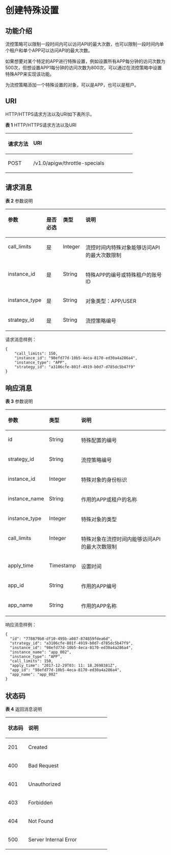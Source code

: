 # 创建特殊设置<a name="apig-zh-api-180713078"></a>

## 功能介绍<a name="section36645210"></a>

流控策略可以限制一段时间内可以访问API的最大次数，也可以限制一段时间内单个租户和单个APP可以访问API的最大次数。

如果想要对某个特定的APP进行特殊设置，例如设置所有APP每分钟的访问次数为500次，但想设置APP1每分钟的访问次数为800次，可以通过在流控策略中设置特殊APP来实现该功能。

为流控策略添加一个特殊设置的对象，可以是APP，也可以是租户。

## URI<a name="section61371437"></a>

HTTP/HTTPS请求方法以及URI如下表所示。

**表 1**  HTTP/HTTPS请求方法以及URI

<a name="table27748583"></a>
<table><thead align="left"><tr id="row31754960"><th class="cellrowborder" valign="top" width="20%" id="mcps1.2.3.1.1"><p id="p22014969"><a name="p22014969"></a><a name="p22014969"></a>请求方法</p>
</th>
<th class="cellrowborder" valign="top" width="80%" id="mcps1.2.3.1.2"><p id="p38382099"><a name="p38382099"></a><a name="p38382099"></a>URI</p>
</th>
</tr>
</thead>
<tbody><tr id="row21942342"><td class="cellrowborder" valign="top" width="20%" headers="mcps1.2.3.1.1 "><p id="p32499257"><a name="p32499257"></a><a name="p32499257"></a>POST</p>
</td>
<td class="cellrowborder" valign="top" width="80%" headers="mcps1.2.3.1.2 "><p id="p15194132"><a name="p15194132"></a><a name="p15194132"></a>/v1.0/apigw/throttle-specials</p>
</td>
</tr>
</tbody>
</table>

## 请求消息<a name="section15472023"></a>

**表 2**  参数说明

<a name="table22765184"></a>
<table><thead align="left"><tr id="row29059189"><th class="cellrowborder" valign="top" width="17.169999999999998%" id="mcps1.2.5.1.1"><p id="p4984075"><a name="p4984075"></a><a name="p4984075"></a>参数</p>
</th>
<th class="cellrowborder" valign="top" width="11.110000000000001%" id="mcps1.2.5.1.2"><p id="p1056930"><a name="p1056930"></a><a name="p1056930"></a>是否必选</p>
</th>
<th class="cellrowborder" valign="top" width="14.14%" id="mcps1.2.5.1.3"><p id="p18502497"><a name="p18502497"></a><a name="p18502497"></a>类型</p>
</th>
<th class="cellrowborder" valign="top" width="57.58%" id="mcps1.2.5.1.4"><p id="p22307313"><a name="p22307313"></a><a name="p22307313"></a>说明</p>
</th>
</tr>
</thead>
<tbody><tr id="row62061946"><td class="cellrowborder" valign="top" width="17.169999999999998%" headers="mcps1.2.5.1.1 "><p id="p60961699"><a name="p60961699"></a><a name="p60961699"></a>call_limits</p>
</td>
<td class="cellrowborder" valign="top" width="11.110000000000001%" headers="mcps1.2.5.1.2 "><p id="p38950548"><a name="p38950548"></a><a name="p38950548"></a>是</p>
</td>
<td class="cellrowborder" valign="top" width="14.14%" headers="mcps1.2.5.1.3 "><p id="p877814"><a name="p877814"></a><a name="p877814"></a>Integer</p>
</td>
<td class="cellrowborder" valign="top" width="57.58%" headers="mcps1.2.5.1.4 "><p id="p3994096"><a name="p3994096"></a><a name="p3994096"></a>流控时间内特殊对象能够访问API的最大次数限制</p>
</td>
</tr>
<tr id="row26015368"><td class="cellrowborder" valign="top" width="17.169999999999998%" headers="mcps1.2.5.1.1 "><p id="p26870087"><a name="p26870087"></a><a name="p26870087"></a>instance_id</p>
</td>
<td class="cellrowborder" valign="top" width="11.110000000000001%" headers="mcps1.2.5.1.2 "><p id="p28993434"><a name="p28993434"></a><a name="p28993434"></a>是</p>
</td>
<td class="cellrowborder" valign="top" width="14.14%" headers="mcps1.2.5.1.3 "><p id="p66766826"><a name="p66766826"></a><a name="p66766826"></a>String</p>
</td>
<td class="cellrowborder" valign="top" width="57.58%" headers="mcps1.2.5.1.4 "><p id="p39403806"><a name="p39403806"></a><a name="p39403806"></a>特殊APP的编号或特殊租户的账号ID</p>
</td>
</tr>
<tr id="row2781079"><td class="cellrowborder" valign="top" width="17.169999999999998%" headers="mcps1.2.5.1.1 "><p id="p23940853"><a name="p23940853"></a><a name="p23940853"></a>instance_type</p>
</td>
<td class="cellrowborder" valign="top" width="11.110000000000001%" headers="mcps1.2.5.1.2 "><p id="p60160980"><a name="p60160980"></a><a name="p60160980"></a>是</p>
</td>
<td class="cellrowborder" valign="top" width="14.14%" headers="mcps1.2.5.1.3 "><p id="p41201244"><a name="p41201244"></a><a name="p41201244"></a>String</p>
</td>
<td class="cellrowborder" valign="top" width="57.58%" headers="mcps1.2.5.1.4 "><p id="p48966452"><a name="p48966452"></a><a name="p48966452"></a>对象类型：APP/USER</p>
</td>
</tr>
<tr id="row61736873"><td class="cellrowborder" valign="top" width="17.169999999999998%" headers="mcps1.2.5.1.1 "><p id="p34630817"><a name="p34630817"></a><a name="p34630817"></a>strategy_id</p>
</td>
<td class="cellrowborder" valign="top" width="11.110000000000001%" headers="mcps1.2.5.1.2 "><p id="p53632806"><a name="p53632806"></a><a name="p53632806"></a>是</p>
</td>
<td class="cellrowborder" valign="top" width="14.14%" headers="mcps1.2.5.1.3 "><p id="p49290015"><a name="p49290015"></a><a name="p49290015"></a>String</p>
</td>
<td class="cellrowborder" valign="top" width="57.58%" headers="mcps1.2.5.1.4 "><p id="p33068277"><a name="p33068277"></a><a name="p33068277"></a>流控策略编号</p>
</td>
</tr>
</tbody>
</table>

请求消息样例：

```
{
	"call_limits": 150,
	"instance_id": "98efd77d-10b5-4eca-8170-ed30a4a286a4",
	"instance_type": "APP",
	"strategy_id": "a3106cfe-801f-4919-b0d7-d785dc5b47f9"
}
```

## 响应消息<a name="section45274332"></a>

**表 3**  参数说明

<a name="table60983097"></a>
<table><thead align="left"><tr id="row41796739"><th class="cellrowborder" valign="top" width="20%" id="mcps1.2.4.1.1"><p id="p30092684"><a name="p30092684"></a><a name="p30092684"></a>参数</p>
</th>
<th class="cellrowborder" valign="top" width="20%" id="mcps1.2.4.1.2"><p id="p21588338"><a name="p21588338"></a><a name="p21588338"></a>类型</p>
</th>
<th class="cellrowborder" valign="top" width="60%" id="mcps1.2.4.1.3"><p id="p3824924"><a name="p3824924"></a><a name="p3824924"></a>说明</p>
</th>
</tr>
</thead>
<tbody><tr id="row41383410"><td class="cellrowborder" valign="top" width="20%" headers="mcps1.2.4.1.1 "><p id="p63721950"><a name="p63721950"></a><a name="p63721950"></a>id</p>
</td>
<td class="cellrowborder" valign="top" width="20%" headers="mcps1.2.4.1.2 "><p id="p61204293"><a name="p61204293"></a><a name="p61204293"></a>String</p>
</td>
<td class="cellrowborder" valign="top" width="60%" headers="mcps1.2.4.1.3 "><p id="p58600721"><a name="p58600721"></a><a name="p58600721"></a>特殊配置的编号</p>
</td>
</tr>
<tr id="row57644449"><td class="cellrowborder" valign="top" width="20%" headers="mcps1.2.4.1.1 "><p id="p38688767"><a name="p38688767"></a><a name="p38688767"></a>strategy_id</p>
</td>
<td class="cellrowborder" valign="top" width="20%" headers="mcps1.2.4.1.2 "><p id="p46782389"><a name="p46782389"></a><a name="p46782389"></a>String</p>
</td>
<td class="cellrowborder" valign="top" width="60%" headers="mcps1.2.4.1.3 "><p id="p31277164"><a name="p31277164"></a><a name="p31277164"></a>流控策略编号</p>
</td>
</tr>
<tr id="row13059023"><td class="cellrowborder" valign="top" width="20%" headers="mcps1.2.4.1.1 "><p id="p51147946"><a name="p51147946"></a><a name="p51147946"></a>instance_id</p>
</td>
<td class="cellrowborder" valign="top" width="20%" headers="mcps1.2.4.1.2 "><p id="p49342937"><a name="p49342937"></a><a name="p49342937"></a>Integer</p>
</td>
<td class="cellrowborder" valign="top" width="60%" headers="mcps1.2.4.1.3 "><p id="p37354949"><a name="p37354949"></a><a name="p37354949"></a>特殊对象的身份标识</p>
</td>
</tr>
<tr id="row206371151204916"><td class="cellrowborder" valign="top" width="20%" headers="mcps1.2.4.1.1 "><p id="p742185917496"><a name="p742185917496"></a><a name="p742185917496"></a>instance_name</p>
</td>
<td class="cellrowborder" valign="top" width="20%" headers="mcps1.2.4.1.2 "><p id="p54237597499"><a name="p54237597499"></a><a name="p54237597499"></a>String</p>
</td>
<td class="cellrowborder" valign="top" width="60%" headers="mcps1.2.4.1.3 "><p id="p942405910492"><a name="p942405910492"></a><a name="p942405910492"></a>作用的APP或租户的名称</p>
</td>
</tr>
<tr id="row650221"><td class="cellrowborder" valign="top" width="20%" headers="mcps1.2.4.1.1 "><p id="p52667902"><a name="p52667902"></a><a name="p52667902"></a>instance_type</p>
</td>
<td class="cellrowborder" valign="top" width="20%" headers="mcps1.2.4.1.2 "><p id="p38241664"><a name="p38241664"></a><a name="p38241664"></a>Integer</p>
</td>
<td class="cellrowborder" valign="top" width="60%" headers="mcps1.2.4.1.3 "><p id="p10567066"><a name="p10567066"></a><a name="p10567066"></a>特殊对象的类型</p>
</td>
</tr>
<tr id="row27994736"><td class="cellrowborder" valign="top" width="20%" headers="mcps1.2.4.1.1 "><p id="p52981154"><a name="p52981154"></a><a name="p52981154"></a>call_limits</p>
</td>
<td class="cellrowborder" valign="top" width="20%" headers="mcps1.2.4.1.2 "><p id="p63615105"><a name="p63615105"></a><a name="p63615105"></a>Integer</p>
</td>
<td class="cellrowborder" valign="top" width="60%" headers="mcps1.2.4.1.3 "><p id="p52549876"><a name="p52549876"></a><a name="p52549876"></a>特殊对象在流控时间内能够访问API的最大次数限制</p>
</td>
</tr>
<tr id="row3186841"><td class="cellrowborder" valign="top" width="20%" headers="mcps1.2.4.1.1 "><p id="p56807558"><a name="p56807558"></a><a name="p56807558"></a>apply_time</p>
</td>
<td class="cellrowborder" valign="top" width="20%" headers="mcps1.2.4.1.2 "><p id="p38009467"><a name="p38009467"></a><a name="p38009467"></a>Timestamp</p>
</td>
<td class="cellrowborder" valign="top" width="60%" headers="mcps1.2.4.1.3 "><p id="p58868001"><a name="p58868001"></a><a name="p58868001"></a>设置时间</p>
</td>
</tr>
<tr id="row1959714109504"><td class="cellrowborder" valign="top" width="20%" headers="mcps1.2.4.1.1 "><p id="p19221101414502"><a name="p19221101414502"></a><a name="p19221101414502"></a>app_id</p>
</td>
<td class="cellrowborder" valign="top" width="20%" headers="mcps1.2.4.1.2 "><p id="p6223141419509"><a name="p6223141419509"></a><a name="p6223141419509"></a>String</p>
</td>
<td class="cellrowborder" valign="top" width="60%" headers="mcps1.2.4.1.3 "><p id="p422451465015"><a name="p422451465015"></a><a name="p422451465015"></a>作用的APP编号</p>
</td>
</tr>
<tr id="row60049966"><td class="cellrowborder" valign="top" width="20%" headers="mcps1.2.4.1.1 "><p id="p32209055"><a name="p32209055"></a><a name="p32209055"></a>app_name</p>
</td>
<td class="cellrowborder" valign="top" width="20%" headers="mcps1.2.4.1.2 "><p id="p58796694"><a name="p58796694"></a><a name="p58796694"></a>String</p>
</td>
<td class="cellrowborder" valign="top" width="60%" headers="mcps1.2.4.1.3 "><p id="p64911736"><a name="p64911736"></a><a name="p64911736"></a>作用的APP名称</p>
</td>
</tr>
</tbody>
</table>

响应消息样例：

```
{
  "id": "778879b8-df10-495b-a087-874859fdea6d",
  "strategy_id": "a3106cfe-801f-4919-b0d7-d785dc5b47f9",
  "instance_id": "98efd77d-10b5-4eca-8170-ed30a4a286a4",
  "instance_name": "app_002",
  "instance_type": "APP",
  "call_limits": 150,
  "apply_time": "2017-12-29T03: 11: 18.2698381Z",
  "app_id": "98efd77d-10b5-4eca-8170-ed30a4a286a4",
  "app_name": "app_002"
}
```

## 状态码<a name="section5030481"></a>

**表 4**  返回消息说明

<a name="table900460"></a>
<table><thead align="left"><tr id="row21052516"><th class="cellrowborder" valign="top" width="20%" id="mcps1.2.3.1.1"><p id="p27532226"><a name="p27532226"></a><a name="p27532226"></a>状态码</p>
</th>
<th class="cellrowborder" valign="top" width="80%" id="mcps1.2.3.1.2"><p id="p15517837"><a name="p15517837"></a><a name="p15517837"></a>说明</p>
</th>
</tr>
</thead>
<tbody><tr id="row48985260"><td class="cellrowborder" valign="top" width="20%" headers="mcps1.2.3.1.1 "><p id="p8383112"><a name="p8383112"></a><a name="p8383112"></a>201</p>
</td>
<td class="cellrowborder" valign="top" width="80%" headers="mcps1.2.3.1.2 "><p id="p7943432"><a name="p7943432"></a><a name="p7943432"></a>Created</p>
</td>
</tr>
<tr id="row4382025"><td class="cellrowborder" valign="top" width="20%" headers="mcps1.2.3.1.1 "><p id="p19399739"><a name="p19399739"></a><a name="p19399739"></a>400</p>
</td>
<td class="cellrowborder" valign="top" width="80%" headers="mcps1.2.3.1.2 "><p id="p179445465530"><a name="p179445465530"></a><a name="p179445465530"></a>Bad Request</p>
</td>
</tr>
<tr id="row49548531"><td class="cellrowborder" valign="top" width="20%" headers="mcps1.2.3.1.1 "><p id="p54008085"><a name="p54008085"></a><a name="p54008085"></a>401</p>
</td>
<td class="cellrowborder" valign="top" width="80%" headers="mcps1.2.3.1.2 "><p id="p12578788"><a name="p12578788"></a><a name="p12578788"></a>Unauthorized</p>
</td>
</tr>
<tr id="row46100231"><td class="cellrowborder" valign="top" width="20%" headers="mcps1.2.3.1.1 "><p id="p43131268"><a name="p43131268"></a><a name="p43131268"></a>403</p>
</td>
<td class="cellrowborder" valign="top" width="80%" headers="mcps1.2.3.1.2 "><p id="p3971809"><a name="p3971809"></a><a name="p3971809"></a>Forbidden</p>
</td>
</tr>
<tr id="row35746283"><td class="cellrowborder" valign="top" width="20%" headers="mcps1.2.3.1.1 "><p id="p9767804"><a name="p9767804"></a><a name="p9767804"></a>404</p>
</td>
<td class="cellrowborder" valign="top" width="80%" headers="mcps1.2.3.1.2 "><p id="p52994625"><a name="p52994625"></a><a name="p52994625"></a>Not Found</p>
</td>
</tr>
<tr id="row7189578"><td class="cellrowborder" valign="top" width="20%" headers="mcps1.2.3.1.1 "><p id="p45484985"><a name="p45484985"></a><a name="p45484985"></a>500</p>
</td>
<td class="cellrowborder" valign="top" width="80%" headers="mcps1.2.3.1.2 "><p id="p60405201"><a name="p60405201"></a><a name="p60405201"></a>Server Internal Error</p>
</td>
</tr>
</tbody>
</table>

